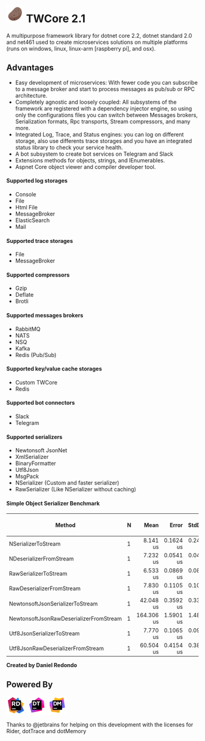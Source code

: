 # <img src="https://raw.githubusercontent.com/tonyredondo/TWCore2/master/doc/icon.png" alt="Potato" width="45px" height="45px" /> TWCore 2.1
A multipurpose framework library for dotnet core 2.2, dotnet standard 2.0 and net461 used to create microservices solutions on multiple platforms (runs on windows, linux, linux-arm [raspberry pi], and osx).

## Advantages

- Easy development of microservices: With fewer code you can subscribe to a message broker and start to process messages as pub/sub or RPC architecture.
- Completely agnostic and loosely coupled: All subsystems of the framework are registered with a dependency injector engine, so using only the configurations files you can switch between Messages brokers, Serialization formats, Rpc transports, Stream compressors, and many more.
- Integrated Log, Trace, and Status engines: you can log on different storage, also use differents trace storages and you have an integrated status library to check your service health.
- A bot subsystem to create bot services on Telegram and Slack
- Extensions methods for objects, strings, and IEnumerables.
- Aspnet Core object viewer and compiler developer tool.

#### Supported log storages
- Console
- File
- Html File
- MessageBroker
- ElasticSearch
- Mail

#### Supported trace storages
- File
- MessageBroker

#### Supported compressors
- Gzip
- Deflate
- Brotli

#### Supported messages brokers

- RabbitMQ
- NATS
- NSQ
- Kafka
- Redis (Pub/Sub)

#### Supported key/value cache storages

- Custom TWCore
- Redis

#### Supported bot connectors

- Slack
- Telegram

#### Supported serializers

- Newtonsoft JsonNet
- XmlSerializer
- BinaryFormatter
- Utf8Json
- MsgPack
- NSerializer (Custom and faster serializer)
- RawSerializer (Like NSerializer without caching)

#### Simple Object Serializer Benchmark

|                                  Method | N |       Mean |     Error |    StdDev |        Min |        Max | Gen 0/1k Op | Gen 1/1k Op | Gen 2/1k Op | Allocated Memory/Op |
---------------------------------------- |-- |-----------:|----------:|----------:|-----------:|-----------:|------------:|------------:|------------:|--------------------:|
                     NSerializerToStream | 1 |   8.141 us | 0.1624 us | 0.2430 us |   7.858 us |   8.749 us |           - |           - |           - |                   - |
                 NDeserializerFromStream | 1 |   7.232 us | 0.0541 us | 0.0480 us |   7.170 us |   7.319 us |      0.4425 |      0.0458 |           - |              2800 B |
                   RawSerializerToStream | 1 |   6.533 us | 0.0869 us | 0.0813 us |   6.445 us |   6.707 us |           - |           - |           - |                   - |
               RawDeserializerFromStream | 1 |   7.830 us | 0.1105 us | 0.1033 us |   7.667 us |   7.992 us |      0.5493 |           - |           - |              3520 B |
        NewtonsoftJsonSerializerToStream | 1 |  42.048 us | 0.3592 us | 0.3360 us |  41.308 us |  42.623 us |      3.6621 |      0.1831 |           - |             23296 B |
 NewtonsoftJsonRawDeserializerFromStream | 1 | 164.306 us | 1.5901 us | 1.4874 us | 162.131 us | 167.001 us |     14.8926 |      7.3242 |           - |             94864 B |
              Utf8JsonSerializerToStream | 1 |   7.770 us | 0.1065 us | 0.0996 us |   7.675 us |   8.018 us |           - |           - |           - |                   - |
       Utf8JsonRawDeserializerFromStream | 1 |  60.504 us | 0.4154 us | 0.3885 us |  59.908 us |  61.032 us |      5.3101 |      2.6245 |           - |             33568 B |


**Created by Daniel Redondo**


## Powered By
<img src="https://raw.githubusercontent.com/tonyredondo/TWCore2/master/doc/rider.jpg" alt="Rider" width="50px" height="50px" />
<img src="https://raw.githubusercontent.com/tonyredondo/TWCore2/master/doc/dotTrace.png" alt="dotTrace" width="50px" height="50px" />
<img src="https://raw.githubusercontent.com/tonyredondo/TWCore2/master/doc/dotMemory.png" alt="dotMemory" width="50px" height="50px" />

Thanks to @jetbrains for helping on this development with the licenses for Rider, dotTrace and dotMemory
